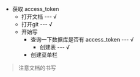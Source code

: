 - 获取 access_token
    - 打开文档 --- √
    - 打开git --- √
    - 开始写
        - 查询一下数据库是否有 access_token --- √
            - 创建表 --- √
        - 创建菜单栏
        


> 注意文档的书写
